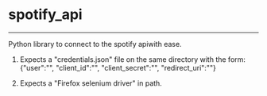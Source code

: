 # spotify_api
---

Python library to connect to the spotify apiwith ease.

1. Expects a "credentials.json" file on the same directory with the form:
  {"user":"", "client_id":"", "client_secret":"", "redirect_uri":""}
  
2. Expects a "Firefox selenium driver" in path.
